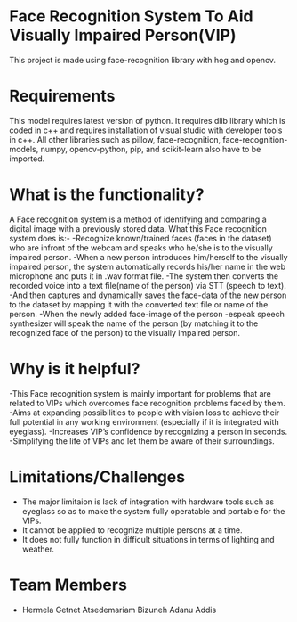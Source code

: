 # Face Recognition System To Aid Visually Impaired Person(VIP) 

This project is made using face-recognition library with hog and opencv.

# Requirements

This model requires latest version of python.
It requires dlib library which is coded in c++ and requires installation of visual studio with developer tools in c++.
All other libraries such as pillow, face-recognition, face-recognition-models, numpy, opencv-python, pip, and scikit-learn also have to be imported.

# What is the functionality?

A Face recognition system is a method of identifying and comparing a digital image with a previously stored data. 
What this Face recognition system does is:-
-Recognize known/trained faces (faces in the dataset) who are infront of the webcam and speaks who he/she is to the visually impaired person.
-When a new person introduces him/herself to the visually impaired person, the system automatically records his/her name in the web microphone and puts it in .wav format file.
-The system then converts the recorded voice into a text file(name of the person) via STT (speech to text).
-And then captures and dynamically saves the face-data of the new person to the dataset by mapping it with the converted text file or name of the person.
-When the newly added face-image of the person
-espeak speech synthesizer will speak the name of the person (by matching it to the recognized face of the person) to the visually impaired person.

# Why is it helpful?
-This Face recognition system is mainly important for problems that are related to VIPs which overcomes face recognition problems faced by them.
-Aims at expanding possibilities to people with vision loss to achieve their full potential in any working environment (especially if it is integrated with eyeglass).
-Increases VIP’s confidence by recognizing a person in seconds.
-Simplifying the life of VIPs and let them be aware of their surroundings.

# Limitations/Challenges
- The major limitaion is lack of integration with hardware tools such as eyeglass so as to make the system fully operatable and portable for the VIPs.
- It cannot be applied to recognize multiple persons at a time.
- It does not fully function in difficult situations in terms of lighting and weather.

# Team Members
* Hermela Getnet
Atsedemariam Bizuneh
Adanu Addis




